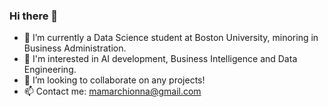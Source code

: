 ### Hi there 👋

- 🌱 I’m currently a Data Science student at Boston University, minoring in Business Administration.
- 👀 I'm interested in AI development, Business Intelligence and Data Engineering.
- 👯 I’m looking to collaborate on any projects!
- 📫 Contact me: mamarchionna@gmail.com


